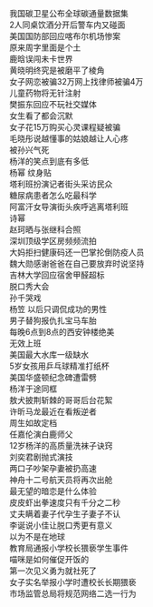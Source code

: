 我国碳卫星公布全球碳通量数据集  
2人同桌饮酒分开后警车内又碰面  
美国国防部回应喀布尔机场惨案  
原来周字里面是个土  
鹿晗误闯未卡世界  
黄晓明终究是被磨平了棱角  
女子网恋被骗32万网上找律师被骗4万  
儿童药物将无针注射  
樊振东回应不玩社交媒体  
女生看了都会沉默  
女子花15万购买心灵课程疑被骗  
毛晓彤说越懂事的姑娘越让人心疼  
被孙兴气死  
杨洋的笑点到底有多低  
杨幂 纹身贴  
塔利班扮演记者街头采访民众  
糖尿病患者怎么吃最科学  
阿富汗女导演街头疾呼逃离塔利班  
诗幂  
赵珂晒与张继科合照  
深圳顶级学区房频频流拍  
大妈拒扫健康码还一巴掌抡倒防疫人员  
魏大勋感谢爸爸在自己要放弃时说坚持  
吉林大学回应宿舍甲醛超标  
脱口秀大会  
孙千哭戏  
杨笠 以后只调侃成功的男性  
男子替狗报仇扎宝马车胎  
每晚6点到8点的西安钟楼绝美  
无效上班  
美国最大水库一级缺水  
5岁女孩用乒乓球精准打纸杯  
美国华盛顿纪念碑遭雷劈  
杨洋于途同框  
敖犬披荆斩棘的哥哥后台花絮  
许昕马龙最近在看叛逆者  
周生如故定档  
任嘉伦演白鹿师父  
12岁杨洋的高质量洗袜子诀窍  
刘奕君剧抛式演技  
两口子吵架孕妻被扔高速  
神舟十二号航天员将再次出舱  
最无望的暗恋是什么体验  
皮皮虾出拳速度只有千分之二秒  
丈夫瞒着妻子代孕生子妻子不认  
李诞说小佳让脱口秀更有意义  
以为不是在地球  
教育局通报小学校长猥亵学生事件  
喵咪是如何催促开饭的  
第一次见义勇为就社死了  
女子实名举报小学时遭校长长期猥亵  
市场监管总局将规范网络二选一行为  
